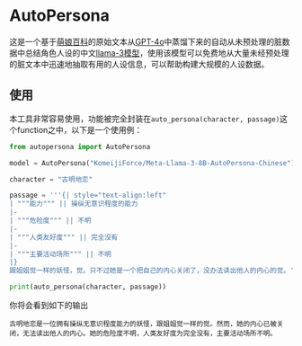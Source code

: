 # AutoPersona

这是一个基于[萌娘百科](https://zh.moegirl.org.cn/%E8%90%8C%E5%A8%98)的原始文本从[GPT-4o](https://openai.com/index/hello-gpt-4o/)中蒸馏下来的自动从未预处理的脏数据中总结角色人设的中文[llama-3模型](https://huggingface.co/KomeijiForce/Meta-Llama-3-8B-AutoPersona-Chinese)，使用该模型可以免费地从大量未经预处理的脏文本中迅速地抽取有用的人设信息，可以帮助构建大规模的人设数据。

## 使用

本工具非常容易使用，功能被完全封装在```auto_persona(character, passage)```这个function之中，以下是一个使用例：

```python
from autopersona import AutoPersona

model = AutoPersona("KomeijiForce/Meta-Llama-3-8B-AutoPersona-Chinese")

character = "古明地恋"

passage = '''{| style="text-align:left"
| """能力""" || 操纵无意识程度的能力
|-
| """危险度""" || 不明
|-
| """人类友好度""" || 完全没有
|-
| """主要活动场所""" || 不明
|}
跟姐姐觉一样的妖怪，觉。只不过她是一个把自己的内心关闭了，没办法读出他人的内心的觉。'''

print(auto_persona(character, passage))
```

你将会看到如下的输出
```
古明地恋是一位拥有操纵无意识程度能力的妖怪，跟姐姐觉一样的觉。然而，她的内心已被关闭，无法读出他人的内心。她的危险度不明，人类友好度为完全没有，主要活动场所不明。
```
